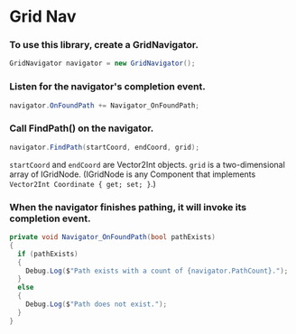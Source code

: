 # Grid Nav

### To use this library, create a GridNavigator.

```c#
GridNavigator navigator = new GridNavigator();
```



### Listen for the navigator's completion event.

```c#
navigator.OnFoundPath += Navigator_OnFoundPath;
```



### Call FindPath() on the navigator.

```c#
navigator.FindPath(startCoord, endCoord, grid);
```



`startCoord` and `endCoord` are Vector2Int objects. `grid` is a two-dimensional array of IGridNode. (IGridNode is any Component that implements `Vector2Int Coordinate { get; set; }`.)



### When the navigator finishes pathing, it will invoke its completion event.

```c#
private void Navigator_OnFoundPath(bool pathExists)
{
  if (pathExists)
  {
    Debug.Log($"Path exists with a count of {navigator.PathCount}.");
  }
  else
  {
    Debug.Log($"Path does not exist.");
  }
}
```

